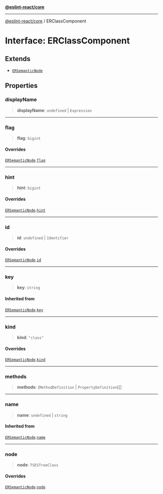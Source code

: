 [**@eslint-react/core**](../README.md)

***

[@eslint-react/core](../README.md) / ERClassComponent

# Interface: ERClassComponent

## Extends

- [`ERSemanticNode`](ERSemanticNode.md)

## Properties

### displayName

> **displayName**: `undefined` \| `Expression`

***

### flag

> **flag**: `bigint`

#### Overrides

[`ERSemanticNode`](ERSemanticNode.md).[`flag`](ERSemanticNode.md#flag)

***

### hint

> **hint**: `bigint`

#### Overrides

[`ERSemanticNode`](ERSemanticNode.md).[`hint`](ERSemanticNode.md#hint)

***

### id

> **id**: `undefined` \| `Identifier`

#### Overrides

[`ERSemanticNode`](ERSemanticNode.md).[`id`](ERSemanticNode.md#id)

***

### key

> **key**: `string`

#### Inherited from

[`ERSemanticNode`](ERSemanticNode.md).[`key`](ERSemanticNode.md#key)

***

### kind

> **kind**: `"class"`

#### Overrides

[`ERSemanticNode`](ERSemanticNode.md).[`kind`](ERSemanticNode.md#kind)

***

### methods

> **methods**: (`MethodDefinition` \| `PropertyDefinition`)[]

***

### name

> **name**: `undefined` \| `string`

#### Inherited from

[`ERSemanticNode`](ERSemanticNode.md).[`name`](ERSemanticNode.md#name)

***

### node

> **node**: `TSESTreeClass`

#### Overrides

[`ERSemanticNode`](ERSemanticNode.md).[`node`](ERSemanticNode.md#node)
